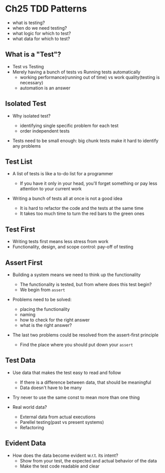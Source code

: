 # Ch25 TDD Patterns
- what is testing?
- when do we need testing?
- what logic for which to test?
- what data for which to test?

## What is a "Test"?
- Test vs Testing
- Merely having a bunch of tests vs Running tests automatically
    - working performance(running out of time) vs work quality(testing is necessary)
    - automation is an answer

## Isolated Test
- Why isolated test?
    - identifying single specific problem for each test
    - order independent tests

- Tests need to be small enough: big chunk tests make it hard to identify any problems

## Test List
- A list of tests is like a to-do list for a programmer
    - If you have it only in your head, you'll forget something or pay less attention to your current work

- Writing a bunch of tests all at once is not a good idea
    - It is hard to refactor the code and the tests at the same time
    - It takes too much time to turn the red bars to the green ones

## Test First
- Writing tests first means less stress from work
- Functionality, design, and scope control: pay-off of testing

## Assert First
- Building a system means we need to think up the functionality
    - The functionality is tested, but from where does this test begin?
    - We begin from `assert`

- Problems need to be solved:
    - placing the functionality
    - naming
    - how to check for the right answer
    - what is the right answer?

- The last two problems could be resolved from the assert-first principle
    - Find the place where you should put down your `assert`

## Test Data
- Use data that makes the test easy to read and follow
    - If there is a difference between data, that should be meaningful
    - Data doesn't have to be many

- Try never to use the same const to mean more than one thing
- Real world data?
    - External data from actual executions
    - Parellel testing(past vs present systems)
    - Refactoring

## Evident Data
- How does the data become evident w.r.t. its intent?
    - Show from your test, the expected and actual behavior of the data
    - Make the test code readable and clear
